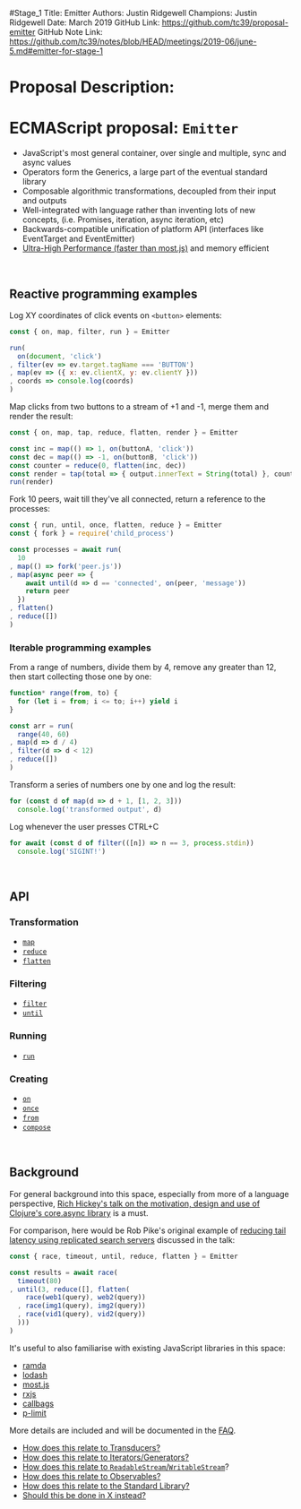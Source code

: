 #Stage_1
Title: Emitter
Authors: Justin Ridgewell
Champions: Justin Ridgewell
Date: March 2019
GitHub Link: https://github.com/tc39/proposal-emitter
GitHub Note Link: https://github.com/tc39/notes/blob/HEAD/meetings/2019-06/june-5.md#emitter-for-stage-1

# Proposal Description:
# ECMAScript proposal: `Emitter`

* JavaScript's most general container, over single and multiple, sync and async values
* Operators form the Generics, a large part of the eventual standard library
* Composable algorithmic transformations, decoupled from their input and outputs
* Well-integrated with language rather than inventing lots of new concepts, (i.e. Promises, iteration, async iteration, etc)
* Backwards-compatible unification of platform API (interfaces like EventTarget and EventEmitter)
* [Ultra-High Performance (faster than most.js)](/PERFORMANCE.md) and memory efficient 

<br> 

## Reactive programming examples

Log XY coordinates of click events on `<button>` elements:

```js
const { on, map, filter, run } = Emitter

run(
  on(document, 'click')
, filter(ev => ev.target.tagName === 'BUTTON')
, map(ev => ({ x: ev.clientX, y: ev.clientY }))
, coords => console.log(coords)
)
```

Map clicks from two buttons to a stream of +1 and -1, merge them and render the result:

```js
const { on, map, tap, reduce, flatten, render } = Emitter

const inc = map(() => 1, on(buttonA, 'click')) 
const dec = map(() => -1, on(buttonB, 'click'))
const counter = reduce(0, flatten(inc, dec))
const render = tap(total => { output.innerText = String(total) }, counter)
run(render)
```

Fork 10 peers, wait till they've all connected, return a reference to the processes:

```js
const { run, until, once, flatten, reduce } = Emitter
const { fork } = require('child_process')

const processes = await run(
  10
, map(() => fork('peer.js'))
, map(async peer => {
    await until(d => d == 'connected', on(peer, 'message'))
    return peer
  })
, flatten()
, reduce([])
)
```

### Iterable programming examples

From a range of numbers, divide them by 4, remove any greater than 12, then start collecting those one by one:

```js
function* range(from, to) { 
  for (let i = from; i <= to; i++) yield i  
}

const arr = run(
  range(40, 60)
, map(d => d / 4)
, filter(d => d < 12)
, reduce([])
)
```

Transform a series of numbers one by one and log the result:

```js
for (const d of map(d => d + 1, [1, 2, 3]))
  console.log('transformed output', d)
```

Log whenever the user presses CTRL+C

```js
for await (const d of filter(([n]) => n == 3, process.stdin))
  console.log('SIGINT!')
```

<br>

## API

### Transformation

  * [`map`](/API.md#map)
  * [`reduce`](/API.md#reduce)
  * [`flatten`](/API.md#flatten)

### Filtering

  * [`filter`](/API.md#filter)
  * [`until`](/API.md#until)

### Running

  * [`run`](/API.md#run)

### Creating

  * [`on`](/API.md#on)
  * [`once`](/API.md#once)
  * [`from`](/API.md#from)
  * [`compose`](/API.md#compose)

<br>

## Background

For general background into this space, especially from more of a language perspective, [Rich Hickey's talk on the motivation, design and use of Clojure's core.async library](https://www.infoq.com/presentations/clojure-core-async) is a must.

For comparison, here would be Rob Pike's original example of [reducing tail latency using replicated search servers](https://talks.golang.org/2012/concurrency.slide#50) discussed in the talk:

```js
const { race, timeout, until, reduce, flatten } = Emitter 

const results = await race(
  timeout(80)
, until(3, reduce([], flatten(
    race(web1(query), web2(query))
  , race(img1(query), img2(query))
  , race(vid1(query), vid2(query))
  )))
)
```

It's useful to also familiarise with existing JavaScript libraries in this space:

* [ramda](https://github.com/ramda/ramda)
* [lodash](https://github.com/lodash/lodash)
* [most.js](https://github.com/mostjs/core)
* [rxjs](https://github.com/ReactiveX/rxjs)
* [callbags](https://github.com/staltz/callbag-basics/)
* [p-limit](https://www.npmjs.com/package/p-limit)

More details are included and will be documented in the [FAQ](FAQ.md).

* [How does this relate to Transducers?](/FAQ.md#how-does-this-relate-to-transducers)
* [How does this relate to Iterators/Generators? ](/FAQ.md#how-does-this-relate-to-iteratorsgenerators)
* [How does this relate to `ReadableStream`/`WritableStream`](/FAQ.md#how-does-this-relate-to-readablestreamwritablestream)?
* [How does this relate to Observables?](/FAQ.md#how-does-this-relate-to-observables)
* [How does this relate to the Standard Library?](/FAQ.md#how-does-this-relate-to-the-standard-library)
* [Should this be done in X instead?](/FAQ.md#should-this-be-done-in-x-instead)
